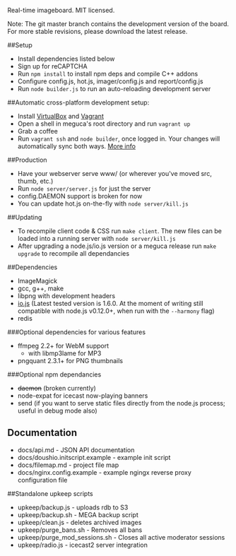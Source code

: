 Real-time imageboard.
MIT licensed.

Note: The git master branch contains the development version of the
board. For more stable revisions, please download the latest release.

##Setup

* Install dependencies listed below
* Sign up for reCAPTCHA
* Run `npm install` to install npm deps and compile C++ addons
* Configure config.js, hot.js, imager/config.js and report/config.js
* Run `node builder.js` to run an auto-reloading development server

##Automatic cross-platform development setup:
* Install [VirtualBox](https://www.virtualbox.org/wiki/Downloads) and
[Vagrant](http://www.vagrantup.com/downloads.html)
* Open a shell in meguca's root directory and run `vagrant up`
* Grab a coffee
* Run `vagrant ssh` and `node builder`, once logged in. Your changes
will automatically sync both ways. [More info](https://www.vagrantup.com/)

##Production

* Have your webserver serve www/ (or wherever you've moved src, thumb, etc.)
* Run `node server/server.js` for just the server
* config.DAEMON support is broken for now
* You can update hot.js on-the-fly with `node server/kill.js`

##Updating
* To recompile client code & CSS run `make client`. The new files can be
loaded into a running server with `node server/kill.js`
* After upgrading a node.js/io.js version or a meguca release run
`make upgrade` to recompile all dependancies

##Dependencies

* ImageMagick
* gcc, g++, make
* libpng with development headers
* [io.js](https://iojs.org) (Latest tested version is 1.6.0. At the
moment of writing still compatible with node.js v0.12.0+, when run with
the `--harmony` flag)
* redis

###Optional dependencies for various features

* ffmpeg 2.2+ for WebM support
  * with libmp3lame for MP3
* pngquant  2.3.1+ for PNG thumbnails

###Optional npm dependancies
* ~~daemon~~ (broken currently)
* node-expat for icecast now-playing banners
* send (if you want to serve static files directly from the node.js
process; useful in debug mode also)

## Documentation

* docs/api.md - JSON API documentation
* docs/doushio.initscript.example - example init script
* docs/filemap.md - project file map
* docs/nginx.config.example - example ngingx reverse proxy configuration
file

##Standalone upkeep scripts

* upkeep/backup.js - uploads rdb to S3
* upkeep/backup.sh - MEGA backup script
* upkeep/clean.js - deletes archived images
* upkeep/purge_bans.sh - Removes all bans
* upkeep/purge_mod_sessions.sh - Closes all active moderator sessions
* upkeep/radio.js - icecast2 server integration
